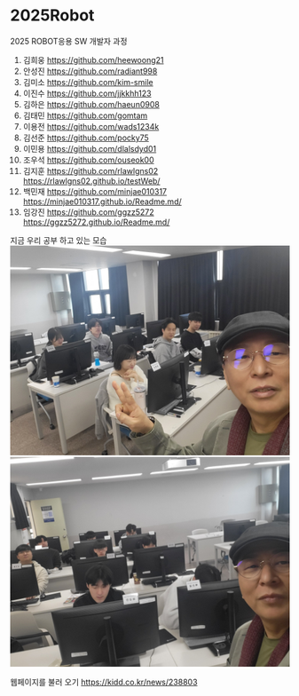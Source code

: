 # 2025Robot
2025 ROBOT응용 SW 개발자 과정 
1. 김희웅 https://github.com/heewoong21
2. 안성진 https://github.com/radiant998
3. 김미소 https://github.com/kim-smile
4. 이진수  https://github.com/jjkkhh123
5. 김하은 https://github.com/haeun0908
6. 김태민 https://github.com/gomtam 
7. 이용전 https://github.com/wads1234k
8. 김선준 https://github.com/pocky75
9. 이민용 https://github.com/dlalsdyd01
10. 조우석 https://github.com/ouseok00
11. 김지훈 https://github.com/rlawlgns02 https://rlawlgns02.github.io/testWeb/
12. 백민재 https://github.com/minjae010317 https://minjae010317.github.io/Readme.md/
13. 임강진 https://github.com/ggzz5272   https://ggzz5272.github.io/Readme.md/

지금 우리 공부 하고 있는 모습 
![이미지 1](image/KakaoTalk_20250314_095734516.jpg)
![이미지 2](image/KakaoTalk_20250314_095734516_01.jpg)

웹페이지를 불러 오기 
https://kidd.co.kr/news/238803
